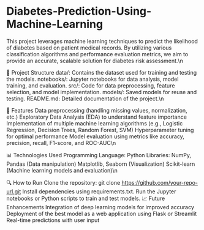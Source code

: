 # Diabetes-Prediction-Using-Machine-Learning
This project leverages machine learning techniques to predict the likelihood of diabetes based on patient medical records. By utilizing various classification algorithms and performance evaluation metrics, we aim to provide an accurate, scalable solution for diabetes risk assessment.\n

📂 Project Structure
data/: Contains the dataset used for training and testing the models.
notebooks/: Jupyter notebooks for data analysis, model training, and evaluation.
src/: Code for data preprocessing, feature selection, and model implementation.
models/: Saved models for reuse and testing.
README.md: Detailed documentation of the project.\n

🚀 Features
Data preprocessing (handling missing values, normalization, etc.)
Exploratory Data Analysis (EDA) to understand feature importance
Implementation of multiple machine learning algorithms (e.g., Logistic Regression, Decision Trees, Random Forest, SVM)
Hyperparameter tuning for optimal performance
Model evaluation using metrics like accuracy, precision, recall, F1-score, and ROC-AUC\n

📊 Technologies Used
Programming Language: Python
Libraries:
NumPy, Pandas (Data manipulation)
Matplotlib, Seaborn (Visualization)
Scikit-learn (Machine learning models and evaluation)\n

🔍 How to Run
Clone the repository: git clone https://github.com/your-repo-url.git
Install dependencies using requirements.txt.
Run the Jupyter notebooks or Python scripts to train and test models.
📈 Future Enhancements
Integration of deep learning models for improved accuracy
Deployment of the best model as a web application using Flask or Streamlit
Real-time predictions with user input
